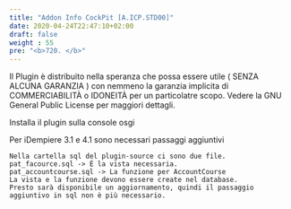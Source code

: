 ```yaml
---
title: "Addon Info CockPit [A.ICP.STD00]"
date: 2020-04-24T22:47:10+02:00
draft: false
weight : 55
pre: "<b>720. </b>"
---
```



Il Plugin è distribuito nella speranza che possa essere utile ( SENZA ALCUNA GARANZIA ) con nemmeno la garanzia implicita di COMMERCIABILITÀ o IDONEITÀ per un particolatre scopo. Vedere la GNU General Public License per maggiori dettagli.

Installa il plugin sulla console osgi

Per iDempiere 3.1 e 4.1 sono necessari passaggi aggiuntivi

    Nella cartella sql del plugin-source ci sono due file.
    pat_facource.sql -> È la vista necessaria.
    pat_accountcourse.sql -> La funzione per AccountCourse
    La vista e la funzione devono essere create nel database.
    Presto sarà disponibile un aggiornamento, quindi il passaggio aggiuntivo in sql non è più necessario.
